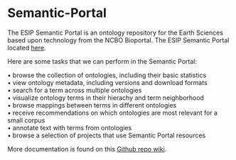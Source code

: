 # Semantic-Portal
The ESIP Semantic Portal is an ontology repository for the Earth Sciences based upon technology from the NCBO Bioportal. The ESIP Semantic Portal located <a href="http://semanticportal.esipfed.org">here</A>.

Here are some tasks that we can perform in the Semantic Portal:

•	browse the collection of ontologies, including their basic statistics <br>
•	view ontology metadata, including versions and download formats <br>
•	search for a term across multiple ontologies <br>
•	visualize ontology terms in their hierachy and term neighborhood <br>
•	browse mappings between terms in different ontologies <br>
•	receive recommendations on which ontologies are most relevant for a small corpus <br>
•	annotate text with terms from ontologies <br>
•	browse a selection of projects that use Semantic Portal resources <br>


More documentation is found on this 
<A Href="https://github.com/ESIPFed/Semantic-Portal/wiki/home"> Github repo wiki</A>.
